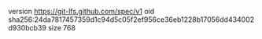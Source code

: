 version https://git-lfs.github.com/spec/v1
oid sha256:24da7817457359d1c94d5c05f2ef956ce36eb1228b17056dd434002d930bcb39
size 768
